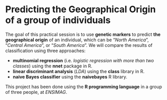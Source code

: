 # Predicting the Geographical Origin of a group of individuals
The goal of this practical session is to use **genetic markers** to predict **the geographical origin** of an individual, which can be “*North America*”, “*Central America*”, or “*South America*”. We will compare the results of classification using three approaches:
* **multinomial regression** (i.e. *logistic regression with more than two classes*) using the **nnet** package in R. 
* **linear discriminant analysis** (*LDA*) using the **class** library in R.
* **naive Bayes classifier** using the **naivebayes** R library.

This project has been done using the **R programming language** in a group of three people, at *ENSIMAG*.
